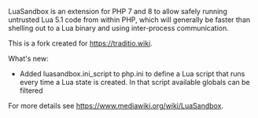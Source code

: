 LuaSandbox is an extension for PHP 7 and 8 to allow safely running
untrusted Lua 5.1 code from within PHP, which will generally be faster
than shelling out to a Lua binary and using inter-process communication.

This is a fork created for https://traditio.wiki.

What's new:
 - Added luasandbox.ini_script to php.ini to define a Lua script that runs every time a Lua state is created. In that script available globals can be filtered

For more details see <https://www.mediawiki.org/wiki/LuaSandbox>.
